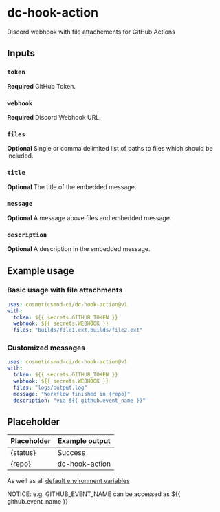# dc-hook-action
Discord webhook with file attachements for GitHub Actions

## Inputs

### `token`
**Required** GitHub Token.

### `webhook`
**Required** Discord Webhook URL.

### `files`
**Optional** Single or comma delimited list of paths to files which should be included.

### `title`
**Optional** The title of the embedded message.

### `message`
**Optional** A message above files and embedded message.

### `description`
**Optional** A description in the embedded message.

## Example usage


### Basic usage with file attachments
```yml
uses: cosmeticsmod-ci/dc-hook-action@v1
with:
  token: ${{ secrets.GITHUB_TOKEN }}
  webhook: ${{ secrets.WEBHOOK }}
  files: "builds/file1.ext,builds/file2.ext"
```

### Customized messages
```yml
uses: cosmeticsmod-ci/dc-hook-action@v1
with:
  token: ${{ secrets.GITHUB_TOKEN }}
  webhook: ${{ secrets.WEBHOOK }}
  files: "logs/output.log"
  message: "Workflow finished in {repo}"
  description: "via ${{ github.event_name }}"
```

## Placeholder

| Placeholder  | Example output |
| ------------ | -------------- |
| {status}     | Success        |
| {repo}       | dc-hook-action |

As well as all [default environment variables](https://docs.github.com/en/actions/learn-github-actions/environment-variables#default-environment-variables)

NOTICE: e.g. GITHUB_EVENT_NAME can be accessed as ${{ github.event_name }}
